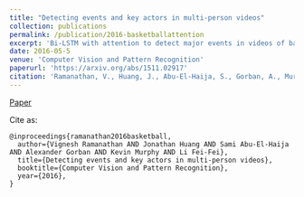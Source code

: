 ```yaml
---
title: "Detecting events and key actors in multi-person videos"
collection: publications
permalink: /publication/2016-basketballattention
excerpt: 'Bi-LSTM with attention to detect major events in videos of basketball games.'
date: 2016-05-5
venue: 'Computer Vision and Pattern Recognition'
paperurl: 'https://arxiv.org/abs/1511.02917'
citation: 'Ramanathan, V., Huang, J., Abu-El-Haija, S., Gorban, A., Murphy, K., Fei-Fei, L. (2016). &quot;Detecting events and key actors in multi-person videos.&quot; <i>Computer Vision and Pattern Recognition</i>. 2016.'
---
```


[Paper](https://arxiv.org/abs/1511.02917)

Cite as:
    
    @inproceedings{ramanathan2016basketball,
      author={Vignesh Ramanathan AND Jonathan Huang AND Sami Abu-El-Haija AND Alexander Gorban AND Kevin Murphy AND Li Fei-Fei},
      title={Detecting events and key actors in multi-person videos},
      booktitle={Computer Vision and Pattern Recognition},
      year={2016},
    }


